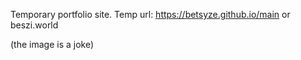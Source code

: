 Temporary portfolio site. 
Temp url: https://betsyze.github.io/main
or
beszi.world

(the image is a joke)
